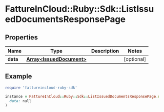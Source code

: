 # FattureInCloud::Ruby::Sdk::ListIssuedDocumentsResponsePage

## Properties

| Name | Type | Description | Notes |
| ---- | ---- | ----------- | ----- |
| **data** | [**Array&lt;IssuedDocument&gt;**](IssuedDocument.md) |  | [optional] |

## Example

```ruby
require 'fattureincloud-ruby-sdk'

instance = FattureInCloud::Ruby::Sdk::ListIssuedDocumentsResponsePage.new(
  data: null
)
```

